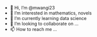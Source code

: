 - 👋 Hi, I’m @mwangi23
- 👀 I’m interested in mathematics, novels
- 🌱 I’m currently learning data science
- 💞️ I’m looking to collaborate on ...
- 📫 How to reach me ...

<!---
mwangi23/mwangi23 is a ✨ special ✨ repository because its `README.md` (this file) appears on your GitHub profile.
You can click the Preview link to take a look at your changes.
--->
